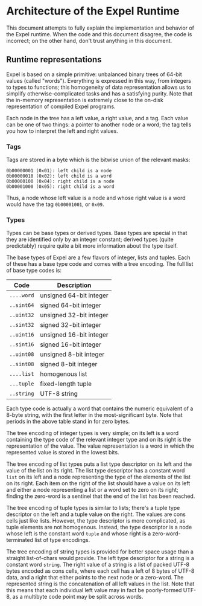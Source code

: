 Architecture of the Expel Runtime
===

This document attempts to fully explain the implementation and behavior of the
Expel runtime. When the code and this document disagree, the code is incorrect;
on the other hand, don't trust anything in this document.

Runtime representations
---
Expel is based on a simple primitive: unbalanced binary trees of 64-bit values
(called "words"). Everything is expressed in this way, from integers to types
to functions; this homogeneity of data representation allows us to simplify
otherwise-complicated tasks and has a satisfying purity. Note that the
in-memory representation is extremely close to the on-disk representation of
compiled Expel programs.

Each node in the tree has a left value, a right value, and a tag. Each value can
be one of two things: a pointer to another node or a word; the tag tells you how
to interpret the left and right values.

### Tags

Tags are stored in a byte which is the bitwise union of the relevant masks:

    0b00000001 (0x01): left child is a node
    0b00000010 (0x02): left child is a word
    0b00000100 (0x04): right child is a node
    0b00001000 (0x05): right child is a word

Thus, a node whose left value is a node and whose right value is a word would
have the tag `0b00001001`, or `0x09`.

### Types

Types can be base types or derived types. Base types are special in that they
are identified only by an integer constant; derived types (quite predictably)
require quite a bit more information about the type itself.

The base types of Expel are a few flavors of integer, lists and tuples. Each of
these has a base type code and comes with a tree encoding. The full list of base
type codes is:

|Code|Description|
|----|-----------|
| `....word` | unsigned 64-bit integer
| `..sint64` | signed 64-bit integer
| `..uint32` | unsigned 32-bit integer
| `..sint32` | signed 32-bit integer
| `..uint16` | unsigned 16-bit integer
| `..sint16` | signed 16-bit integer
| `..uint08` | unsigned 8-bit integer
| `..sint08` | signed 8-bit integer
| `....list` | homogenous list
| `...tuple` | fixed-length tuple
| `..string` | UTF-8 string

Each type code is actually a word that contains the numeric equivalent of a
8-byte string, with the first letter in the most-significant byte. Note that
periods in the above table stand in for zero bytes.

The tree encoding of integer types is very simple; on its left is a word
containing the type code of the relevant integer type and on its right is the
representation of the value. The value representation is a word in which the
represented value is stored in the lowest bits.

The tree encoding of list types puts a list type descriptor on its left and the
value of the list on its right. The list type descriptor has a constant word
`list` on its left and a node representing the type of the elements of the list
on its right. Each item on the right of the list should have a value on its
left and either a node representing a list or a word set to zero on its right;
finding the zero-word is a sentinel that the end of the list has been reached.

The tree encoding of tuple types is similar to lists; there's a tuple type
descriptor on the left and a tuple value on the right. The values are cons
cells just like lists. However, the type descriptor is more complicated, as
tuple elements are not homogenous. Instead, the type descriptor is a node whose
left is the constant word `tuple` and whose right is a zero-word-terminated
list of type encodings.

The tree encoding of string types is provided for better space usage than a
straight list-of-chars would provide. The left type descriptor for a string is
a constant word `string`. The right value of a string is a list of packed UTF-8
bytes encoded as cons cells, where each cell has a left of 8 bytes of UTF-8
data, and a right that either points to the next node or a zero-word. The
represented string is the concatenation of all left values in the list. Note
that this means that each individual left value may in fact be poorly-formed
UTF-8, as a multibyte code point may be split across words.
